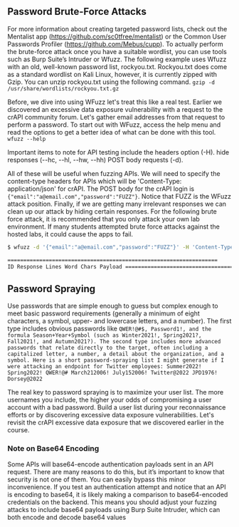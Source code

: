 ## Password Brute-Force Attacks
For more information about creating targeted password lists, check out the Mentalist app (https://github.com/sc0tfree/mentalist) or the Common User Passwords Profiler (https://github.com/Mebus/cupp).
To actually perform the brute-force attack once you have a suitable wordlist, you can use tools such as Burp Suite’s Intruder or Wfuzz. The following example uses Wfuzz with an old, well-known password list, rockyou.txt. Rockyou.txt does come as a standard wordlist on Kali Linux, however, it is currently zipped with Gzip. You can unzip rockyou.txt using the following command.
`gzip -d /usr/share/wordlists/rockyou.txt.gz`

Before, we dive into using WFuzz let's treat this like a real test. Earlier we discovered an excessive data exposure vulnerability with a request to the crAPI community forum. Let's gather email addresses from that request to perform a password.
To start out with WFuzz, access the help menu and read the options to get a better idea of what can be done with this tool.  
`wfuzz --help`

Important items to note for API testing include 
the headers option (-H). 
hide responses (--hc, --hl, --hw, --hh) 
POST body requests (-d). 

All of these will be useful when fuzzing APIs. We will need to specify the content-type headers for APIs which will be 'Content-Type: application/json' for crAPI. The POST body for the crAPI login is `{"email":"a@email.com","password":"FUZZ"}`. Notice that FUZZ is the WFuzz attack position. 
Finally, if we are getting many irrelevant responses we can clean up our attack by hiding certain responses. For the following brute force attack, it is recommended that you only attack your own lab environment. If many students attempted brute force attacks against the hosted labs, it could cause the apps to fail.  
``` bash 
$ wfuzz -d '{"email":"a@email.com","password":"FUZZ"}' -H 'Content-Type: application/json' -z file,/usr/share/wordlists/rockyou.txt -u http://127.0.0.1:8888/identity/api/auth/login --hc 405 

================================================================== 
ID Response Lines Word Chars Payload ================================================================== 000000007: 200 0 L 1 W 225 Ch "Password1!" 000000005: 400 0 L 34 W 474 Ch "win"
```
## Password Spraying
Use passwords that are simple enough to guess but complex enough to meet basic password requirements (generally a minimum of eight characters, a symbol, upper- and lowercase letters, and a number). The first type includes obvious passwords like 
`QWER!@#$, Password1!, and the formula Season+Year+Symbol (such as Winter2021!, Spring2021?, Fall2021!, and Autumn2021?). The second type includes more advanced passwords that relate directly to the target, often including a capitalized letter, a number, a detail about the organization, and a symbol. Here is a short password-spraying list I might generate if I were attacking an endpoint for Twitter employees: Summer2022! Spring2022! QWER!@# March212006! July152006! Twitter@2022 JPD1976! Dorsey@2022`

The real key to password spraying is to maximize your user list. The more usernames you include, the higher your odds of compromising a user account with a bad password. Build a user list during your reconnaissance efforts or by discovering excessive data exposure vulnerabilities. Let's revisit the crAPI excessive data exposure that we discovered earlier in the course. 
### Note on Base64 Encoding
Some APIs will base64-encode authentication payloads sent in an API request. There are many reasons to do this, but it’s important to know that security is not one of them. You can easily bypass this minor inconvenience. If you test an authentication attempt and notice that an API is encoding to base64, it is likely making a comparison to base64-encoded credentials on the backend. This means you should adjust your fuzzing attacks to include base64 payloads using Burp Suite Intruder, which can both encode and decode base64 values

